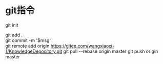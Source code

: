 # git指令



git init

git add .  
git commit -m '$msg'  
git remote add origin https://gitee.com/wangxiaoxi-1/KnowledgeDepository.git
git pull --rebase origin master
git push origin master 